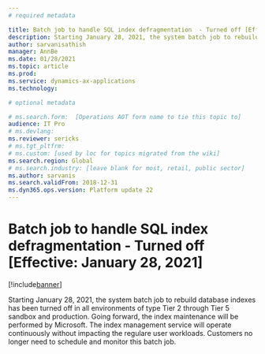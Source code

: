 ```yaml
---
# required metadata

title: Batch job to handle SQL index defragmentation  - Turned off [Effective: January 28, 2021]
description: Starting January 28, 2021, the system batch job to rebuild database indexes has been turned off in all environments of type Tier 2 through Tier 5 sandbox and production. Going forward, the index maintenance will be performed by Microsoft. 
author: sarvanisathish
manager: AnnBe
ms.date: 01/28/2021
ms.topic: article
ms.prod: 
ms.service: dynamics-ax-applications
ms.technology: 

# optional metadata

# ms.search.form:  [Operations AOT form name to tie this topic to]
audience: IT Pro
# ms.devlang: 
ms.reviewer: sericks
# ms.tgt_pltfrm: 
# ms.custom: [used by loc for topics migrated from the wiki]
ms.search.region: Global 
# ms.search.industry: [leave blank for most, retail, public sector]
ms.author: sarvanis
ms.search.validFrom: 2018-12-31 
ms.dyn365.ops.version: Platform update 22 
---
```


# Batch job to handle SQL index defragmentation  - Turned off [Effective: January 28, 2021]

[!include[banner](../includes/banner.md)]


Starting January 28, 2021, the system batch job to rebuild database indexes has been turned off in all environments of type Tier 2 through Tier 5 sandbox and production. Going forward, the index maintenance will be performed by Microsoft. The index management service will operate continuously without impacting the regulare user workloads. Customers no longer need to schedule and monitor this batch job.
